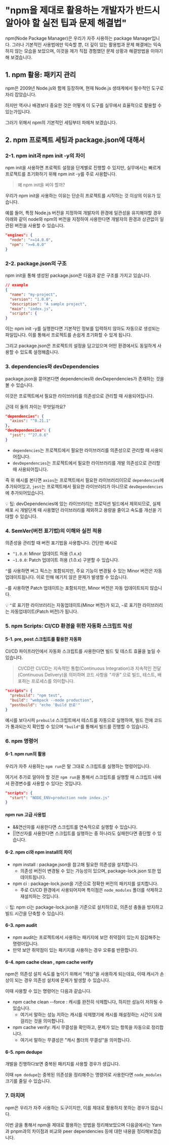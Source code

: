 # "npm을 제대로 활용하는 개발자가 반드시 알아야 할 실전 팁과 문제 해결법"

npm(Node Package Manager)은 우리가 자주 사용하는 package Manager입니다. 그러나 기본적인 사용법에만 익숙할 뿐, 더 깊이 있는 활용법과 문제 해결에는 익숙하지 않는 모습을 보았으며, 이것을 제가 직접 경험했던 문제 상황과 해결방법을 이야기해 보겠습니다.

## 1. npm 활용: 패키지 관리

npm은 2009년 Node.js와 함께 등장하며, 현재 Node.js 생태계에서 필수적인 도구로 자리 잡았습니다. 

하지만 역사나 배경보다 중요한 것은 어떻게 이 도구를 실무에서 효율적으로 활용할 수 있는가입니다.

그러기 위해서 npm의 기본적인 세팅부터 파헤쳐 보겠습니다.

## 2. npm 프로젝트 세팅과 package.json에 대해서

### 2-1. npm init과 npm init -y의 차이
npm init을 사용하면 프로젝트 설정을 단계별로 진행할 수 있지만, 실무에서는 빠르게 프로젝트를 초기화하기 위해 npm init -y를 주로 사용합니다.

> 왜 npm init을 써야 할까?

우리가 npm init을 사용하는 이유는 단순히 프로젝트를 시작하는 것 이상의 이유가 있습니다. 

예를 들어, 특정 Node.js 버전을 지정하여 개발자의 환경에 일관성을 유지해야할 경우 아래와 같이 node와 npm의 버전을 지정하여 사용한다면 개발자의 환경과 상관없이 일관된 버전을 사용할 수 있습니다.

```json
"engines": {
  "node": ">=14.0.0",
  "npm": ">=6.0.0"
}
```

### 2-2. package.json의 구조

npm init을 통해 생성된 package.json은 다음과 같은 구조를 가지고 있습니다.

```json
// example
{
  "name": "my-project",
  "version": "1.0.0",
  "description": "A sample project",
  "main": "index.js",
  "scripts": {
}
```

이는 npm init -y를 실행한다면 기본적인 정보를 입력하지 않아도 자동으로 생성되는 파일입니다.
이를 통해서 프로젝트를 손쉽게 초기화할 수 있게 됩니다.

그리고 package.json은 프로젝트의 설정을 담고있으며 어떤 환경에서도 동일하게 사용할 수 있도록 설정해줍니다.

### 3. dependencies와 devDependencies

package.json을 뜯어본다면 dependencies와 devDependencies가 존재하는 것을 볼 수 있습니다.

이것은 프로젝트에서 필요한 라이브러리를 의존성으로 관리할 때 사용되어집니다.

근데 이 둘의 차이는 무엇일까요?

```json
"dependencies": {
  "axios": "^0.21.1"
},
"devDependencies": {
  "jest": "^27.0.6"
}
```

- `dependencies`는 프로젝트에서 필요한 라이브러리를 의존성으로 관리할 때 사용되어집니다.
- `devDependencies`는 프로젝트에서 필요한 라이브러리를 개발 의존성으로 관리할 때 사용되어집니다.

즉 위 예시를 본다면 `axios`는 프로젝트에서 필요한 라이브러리이므로 `dependencies`에 추가되어있고, `jest`는 프로젝트에서 필요한 라이브러리가 아니므로 `devDependencies`에 추가되어있습니다.


💡 팁: devDependencies에 있는 라이브러리는 프로덕션 빌드에서 제외되므로, 실제 배포 시 개발단계 때 사용했던 라이브러리를 제외하고 용량을 줄이고 속도를 개선을 기대할 수 있습니다.

### 4. SemVer(버전 표기법)의 이해와 실전 적용
의존성을 관리할 때 버전 표기법을 사용합니다. 간단한 예시로
- `^1.0.0`: Minor 업데이트 허용 (1.x.x)
- `~1.0.0`: Patch 업데이트 허용 (1.0.x)
구분할 수 있습니다.

`^`를 사용하면 버그 픽스는 포함되지만, 주요 기능이 변경될 수 있는 Minor 버전은 자동 업데이트됩니다. 이로 인해 예기치 않은 문제가 발생할 수 있습니다.

`~`를 사용하면 Patch 업데이트는 포함되지만, Minor 버전은 자동 업데이트되지 않습니다.

💡 `^`로 표기한 라이브러리는 자동업데이트(Minor 버전)가 되고, `~`로 표기한 라이브러리는 자동업데이트(Patch 버전)가 됩니다.

### 5. npm Scripts: CI/CD 환경을 위한 자동화 스크립트 작성

#### 5-1. pre, post 스크립트를 활용한 자동화

CI/CD 파이프라인에서 자동화 스크립트를 사용한다면 빌드 및 테스트 효율을 높일 수 있습니다.

> CI/CD란
> CI/CD는 지속적인 통합(Continuous Integration)과 지속적인 전달(Continuous Delivery)을 의미하며 코드 사항을 *"자동"* 으로 빌드, 테스트, 배포하는 프로세스를 의미합니다.

```json
"scripts": {
  "prebuild": "npm test",
  "build": "webpack --mode production",
  "postbuild": "echo 'Build 완료'"
}
```

예시를 보다시피 `prebuild` 스크립트에서 테스트를 자동으로 실행하여, 빌드 전에 코드가 통과되는지 확인할 수 있으며 `"build"`를 통해서 빌드를 진행할 수 있습니다.

### 6. npm 명령어

#### 6-1. npm run의 활용

우리가 자주 사용하는 `npm run`은 말 그대로 스크립트를 실행하는 명령어입니다.

여기서 추가로 알아야 할 것은 `npm run`을 통해서 스크립트를 실행할 때 스크립트 내에서 환경변수를 사용할 수 있다는 것입니다.

```json
"scripts": {
  "start": "NODE_ENV=production node index.js"
}
```

#### npm run 고급 사용법

- &&연산자를 사용한다면 스크립트를 연속적으로 실행할 수 있습니다.
- ||연산자를 사용한다면 스크립트를 실행하는 중 하나라도 실패한다면 중단할 수 있습니다.

#### 6-2. npm ci와 npm install의 차이

- npm install : package.json을 참고해 필요한 의존성을 설치합니다.
  - 의존성 버전이 변경될 수 있는 가능성이 있으며, package-lock.json 또한 업데이트됩니다.
- npm ci : package-lock.json을 기준으로 정확한 버전의 패키지를 설치합니다.
  - 주로 CI/CD 환경에서 사용되어지며 특이점은 `node_modules` 폴더를 삭제하고 재설치하는 것입니다.

💡 팁: npm ci는 package-lock.json을 기준으로 설치하므로, 의존성 충돌을 방지하고 빌드 시간을 단축할 수 있습니다.

#### 6-3. npm audit

- npm audit는 프로젝트에서 사용하는 패키지에 보안 취약점이 있는지 점검해주는 명령어입니다.
- 만약 보안 취약점이 있는 패키지를 사용하는 경우 오류를 반환합니다.

#### 6-4. npm cache clean , npm cache verify

npm은 의존성 설치 속도를 높이기 위해서 "캐싱"을 사용하게 되는데요, 이때 캐시가 손상이 되는 경우 의존성 설치에 문제가 발생할 수 있습니다.

이때 사용할 수 있는 명령어는 다음과 같습니다.

- npm cache clean --force : 캐시를 완전히 삭제합니다, 하지만 성능이 저하될 수 있습니다.
  - 여기서 말하는 성능 저하는 캐시를 삭제했기에 캐시를 재설정하는 시간이 오래걸리는 것을 의미합니다.
- npm cache verify: 캐시 무결성을 확인하고, 문제가 있는 항목을 자동으로 정리합니다.
  - 여기서 말하는 무결성은 "캐시 폴더의 무결성"을 의미합니다.

#### 6-5. npm dedupe

개발을 진행하다보면 중복된 패키지를 사용할 경우가 생깁니다.

이때 `npm dedupe`는 중복된 의존성을 정리해주는 명령어로 사용한다면 `node_modules` 크기를 줄일 수 있습니다.


### 7. 마치며

npm은 우리가 자주 사용하는 도구이지만, 이를 제대로 활용하지 못하는 경우가 많습니다.

이번 글을 통해서 npm을 제대로 활용하는 방법을 정리해보았으며 다음글에서는 Yarn과 pnpm과의 차이점과 비교와 peer dependencies 등에 대한 내용을 정리해보겠습니다.
